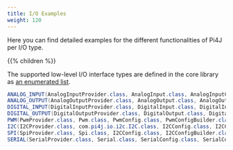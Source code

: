 ```yaml
---
title: I/O Examples
weight: 120
---
```


Here you can find detailed examples for the different functionalities of Pi4J per I/O type.

{{% children %}}

The supported low-level I/O interface types are defined in the core library as [an enumerated list](https://github.com/Pi4J/pi4j/blob/master/pi4j-core/src/main/java/com/pi4j/io/IOType.java). 

```java
ANALOG_INPUT(AnalogInputProvider.class, AnalogInput.class, AnalogInputConfig.class, AnalogInputConfigBuilder.class),
ANALOG_OUTPUT(AnalogOutputProvider.class, AnalogOutput.class, AnalogOutputConfig.class, AnalogOutputConfigBuilder.class), 
DIGITAL_INPUT(DigitalInputProvider.class, DigitalInput.class, DigitalInputConfig.class, DigitalInputConfigBuilder.class), 
DIGITAL_OUTPUT(DigitalOutputProvider.class, DigitalOutput.class, DigitalOutputConfig.class, DigitalOutputConfigBuilder.class), 
PWM(PwmProvider.class, Pwm.class, PwmConfig.class, PwmConfigBuilder.class), 
I2C(I2CProvider.class, com.pi4j.io.i2c.I2C.class, I2CConfig.class, I2CConfigBuilder.class), 
SPI(SpiProvider.class, Spi.class, I2CConfig.class, I2CConfigBuilder.class), 
SERIAL(SerialProvider.class, Serial.class, SerialConfig.class, SerialConfigBuilder.class);
```
